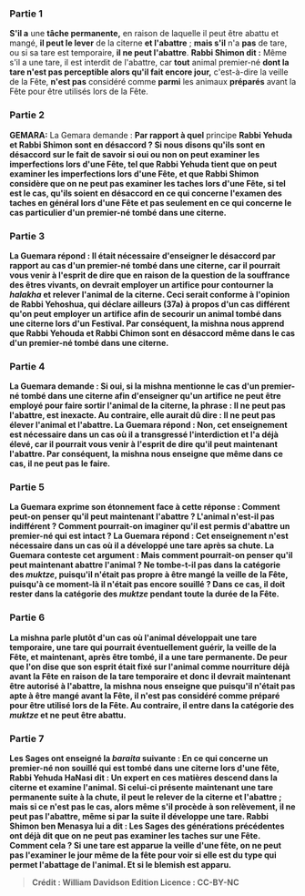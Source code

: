 
### Partie 1
<b>S'il a</b> une <b>tâche permanente,</b> en raison de laquelle il peut être abattu et mangé, <b>il peut le lever</b> de la citerne <b>et l'abattre</b> ; <b>mais s'il</b> n'a <b>pas</b> de tare, ou si sa tare est temporaire, <b>il ne peut l'abattre</b>. <b>Rabbi Shimon dit :</b> Même s'il a une tare, il est interdit de l'abattre, car <b>tout</b> animal premier-né <b>dont la tare n'est pas perceptible alors qu'il fait encore jour,</b> c'est-à-dire la veille de la Fête, <b>n'est pas</b> considéré comme <b>parmi</b> les animaux <b>préparés</b> avant la Fête pour être utilisés lors de la Fête.

### Partie 2
<strong>GEMARA:</strong> La Gemara demande : <b>Par rapport à quel</b> principe <b>Rabbi Yehuda et Rabbi Shimon <b>sont en désaccord ? Si nous disons</b> qu'ils sont <b>en désaccord</b> sur le fait de savoir si oui ou non <b>on peut examiner les imperfections lors d'une Fête,</b> tel <b>que Rabbi Yehuda tient</b> que <b>on peut examiner les imperfections lors d'une Fête, et que Rabbi Shimon considère</b> que <b>on ne peut pas examiner les taches lors d'une Fête,</b> si tel est le cas, <b>qu'ils soient en désaccord</b> en ce qui concerne <b>l'examen des taches en général</b> lors d'une Fête et pas seulement en ce qui concerne le cas particulier d'un premier-né tombé dans une citerne.

### Partie 3
La Guemara répond : <b>Il était nécessaire</b> d'enseigner le désaccord par rapport au cas d'un <b>premier-né tombé dans une citerne,</b> car <b>il pourrait vous venir à l'esprit de dire</b> que <b>en raison</b> de la question de <b>la souffrance des êtres vivants, on devrait employer un artifice</b> pour contourner la <i>halakha</i> <b>et relever</b> l'animal de la citerne. Ceci serait <b>conforme</b> à l'opinion de <b>Rabbi Yehoshua,</b> qui déclare ailleurs (37a) à propos d'un cas différent qu'on peut employer un artifice afin de secourir un animal tombé dans une citerne lors d'un Festival. Par conséquent, la mishna <b>nous apprend</b> que Rabbi Yehouda et Rabbi Chimon sont en désaccord même dans le cas d'un premier-né tombé dans une citerne.

### Partie 4
La Guemara demande : <b>Si oui,</b> si la mishna mentionne le cas d'un premier-né tombé dans une citerne afin d'enseigner qu'un artifice ne peut être employé pour faire sortir l'animal de la citerne, la phrase : <b>Il ne peut pas l'abattre</b>, est inexacte. Au contraire, elle <b>aurait dû</b> dire : <b>Il ne peut pas élever</b> l'animal <b>et l'abattre</b>. La Guemara répond : <b>Non,</b> cet enseignement <b>est nécessaire</b> dans un cas <b>où il a transgressé</b> l'interdiction et l'a déjà <b>élevé,</b> car <b>il pourrait vous venir à l'esprit de dire qu'il peut</b> maintenant <b>l'abattre.</b> Par conséquent, la mishna <b>nous enseigne</b> que même dans ce cas, il ne peut pas le faire.

### Partie 5
La Guemara exprime son étonnement face à cette réponse : Comment peut-on penser qu'il <b>peut</b> maintenant <b>l'abattre ? L'animal n'est-il pas</b> <b>indifférent ? </b> Comment pourrait-on imaginer qu'il est permis d'abattre un premier-né qui est intact ? La Guemara répond : Cet enseignement <b>n'est nécessaire</b> dans un cas <b>où il a développé une tare</b> après sa chute. La Guemara conteste cet argument : <b>Mais</b> comment pourrait-on penser qu'il peut maintenant abattre l'animal ? <b>Ne tombe-t-il pas</b> dans la catégorie des <b><i>muktze</i>,</b> puisqu'il n'était pas propre à être mangé la veille de la Fête, puisqu'à ce moment-là il n'était pas encore souillé ? Dans ce cas, il doit rester dans la catégorie des <i>muktze</i> pendant toute la durée de la Fête.

### Partie 6
<b>La mishna parle plutôt d'un cas <b>où l'animal <b>développait une tare temporaire,</b> une tare qui pourrait éventuellement guérir, <b>la veille de la Fête, et maintenant,</b> après être tombé, <b>il a une tare permanente. De peur que l'on dise</b> que <b>son esprit était</b> fixé sur</b> l'animal comme nourriture déjà avant la Fête en raison de la tare temporaire <b>et</b> donc <b>il devrait</b> maintenant être autorisé à <b>l'abattre,</b> la mishna <b>nous enseigne</b> que puisqu'il n'était pas apte à être mangé avant la Fête, il n'est pas considéré comme préparé pour être utilisé lors de la Fête. Au contraire, il entre dans la catégorie des <i>muktze</i> et ne peut être abattu.

### Partie 7
<b>Les Sages ont enseigné</b> la <i>baraita</i> suivante : En ce qui concerne <b>un premier-né non souillé qui est tombé dans une citerne</b> lors d'une fête, <b>Rabbi Yehuda HaNasi dit : Un expert</b> en ces matières <b>descend</b> dans la citerne <b>et examine</b> l'animal. <b>Si celui-ci</b> présente maintenant <b>une tare</b> permanente suite à la chute, <b>il</b> peut le <b>relever</b> de la citerne <b>et l'abattre</b> ; <b>mais si ce n'est pas le cas,</b> alors même s'il procède à son relèvement, <b>il</b> ne peut <b>pas l'abattre</b>, même si par la suite il développe une tare. <b>Rabbi Shimon ben Menasya lui a dit :</b> Les Sages des générations précédentes ont <b>déjà dit</b> que <b>on</b> ne peut <b>pas examiner les taches sur une Fête. Comment cela ? Si une tare est apparue la veille d'une fête, on ne peut pas l'examiner le jour même de la fête pour voir si elle est du type qui permet l'abattage de l'animal. Et si le <b>blemish est apparu</b>.

>Crédit : William Davidson Edition
>Licence : CC-BY-NC